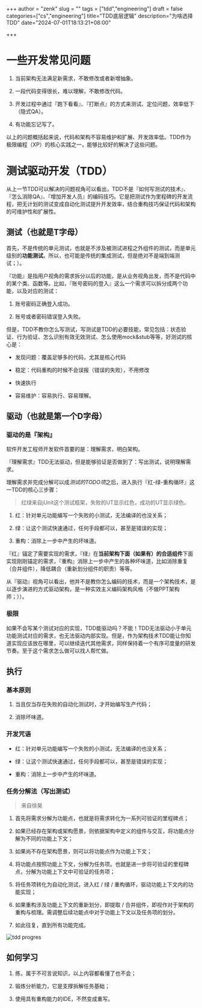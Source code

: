 +++
author = "zenk"
slug = ""
tags = ["tdd","engineering"]
draft = false
categories=["cs","engineering"]
title="TDD底层逻辑"
description="为啥选择TDD"
date="2024-07-01T18:13:21+08:00"

+++

# 一些开发常见问题

1. 当前架构无法满足新需求，不敢修改或者新增抽象。

2. 一段代码变得很长，难以理解，不敢修改代码。

3. 开发过程中通过『跑下看看』、『打断点』的方式来测试、定位问题，效率低下（隐式QA）。

4. 有功能忘记写了。

以上的问题概括起来说，代码和架构不容易维护和扩展、开发效率低。TDD作为极限编程（XP）的核心实践之一，能够比较好的解决了这些问题。

# 测试驱动开发（TDD）

从上一节TDD可以解决的问题视角可以看出，TDD不是『如何写测试的技术』、『怎么消除QA』、『增加开发人员』的编码技巧。它是把测试作为里程碑的开发流程，把无计划的测试变成自动化测试提升开发效率，结合重构技巧保证代码和架构的可维护性和扩展性。

## 测试（也就是T字母）

首先，不是传统的单元测试，也就是不涉及被测试进程之外组件的测试，而是单元级别的**功能测试**。所以，也可能是传统的集成测试，但是绝对不是端到端测试；）。

『功能』是指用户视角的需求拆分以后的功能，是从业务视角出发，而不是代码中的某个类、函数等。比如，『账号密码的登入』这么一个需求可以拆分成两个功能，以及对应的测试：

1. 账号密码正确登入成功。

2. 账号或者密码错误登入失败。

但是，TDD不教你怎么写测试，写测试是TDD的必要技能，常见包括：状态验证、行为验证、怎么识别有效无效测试、怎么使用mock&stub等等，好测试的核心是：

- 发现问题：覆盖足够多的代码，尤其是核心代码

- 稳定：代码重构的时候不会误报（错误的失败），不用修改

- 快速执行

- 容易维护：容易执行、容易理解。

## 驱动（也就是第一个D字母）

### 驱动的是『架构』

软件开发工程师开发软件首要的是：理解需求，明白架构。

『理解需求』TDD无法驱动，但是能够验证是否做到了：写出测试，说明理解需求。

理解需求并完成分解可以成*测试的TODO项*之后，进入执行『红-绿-重构循环』这一TDD的核心三步骤：

> 红绿来自jUnit这个测试框架，失败的UT显示红色，成功的UT显示绿色。

1. 红：针对单元功能编写一个失败的小测试，无法编译的也没关系；

2. 绿：让这个测试快速通过，任何手段都可以，甚至是错误的实现；

3. 重构：消除上一步中产生的坏味道。

『红』锚定了需要实现的需求，『绿』在**当前架构下面（如果有）的合适组件**下面实现刚刚锚定的需求，『重构』消除上一步中产生的各种坏味道，比如消除重复（合并组件），降低耦合（重新划分组件的职责）等等。

从『驱动』视角可以看出，他并不是教你怎么编码的技术，而是一个架构技术，是以逐步演进的方式驱动架构，是一种实效主义编码架构风格（不做PPT架构师；））。

### 极限

如果不会写某个测试对应的实现，TDD能驱动吗？不能！TDD无法驱动小于单元功能测试对应的需求，也无法驱动内部实现。但是，作为架构技术TDD能让你知道实现应该放在哪里，可以继续迭代其他需求，同样保持着一个有序可度量的研发节奏。至于这个需求怎么做可以找人帮忙做。

## 执行

### 基本原则

1. 当且仅当存在失败的自动化测试时，才开始编写生产代码；

2. 消除坏味道。

### 开发咒语

- 红：针对单元功能编写一个失败的小测试，无法编译的也没关系；

- 绿：让这个测试快速通过，任何手段都可以，甚至是错误的实现；

- 重构：消除上一步中产生的坏味道。

### 任务分解法（写出测试）

> 来自徐昊

1. 首先将需求分解为功能点，也就是将需求转化为一系列可验证的里程碑点；

2. 如果已经存在架构或架构愿景，则依据架构中定义的组件与交互，将功能点分解为不同的功能上下文；

3. 如果尚不存在架构愿景，则可以将功能点作为功能上下文；

4. 将功能点按照功能上下文，分解为任务项。也就是进一步将可验证的里程碑点，分解为功能上下文中可验证的任务项；

5. 将任务项转化为自动化测试，进入红 / 绿 / 重构循环，驱动功能上下文内的功能实现；

6. 如果重构涉及功能上下文的重新划分，即提取 / 合并组件，即视作对于架构的重构与梳理。需调整后续功能点中对于功能上下文以及任务项的划分。

7. 如此往复，直到所有功能完成。

![tdd progres](/imgs/tdd.jpeg)

## 如何学习

1. 练，属于不可言说知识，以上内容都看懂了也不会；

2. 锻炼分析能力，它是支撑拆解任务基础；

3. 使用具有重构能力的IDE，不然变成重写。
